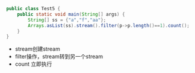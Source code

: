 ```java
public class Test5 {
    public static void main(String[] args) {
        String[] ss = {"a","f","aa"};
        Arrays.asList(ss).stream().filter(p->p.length()==1).count();
    }
}
```
- stream创建stream
- filter操作，stream转到另一个stream
- count 立即执行
